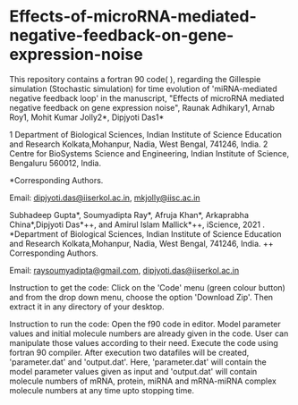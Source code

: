 # Effects-of-microRNA-mediated-negative-feedback-on-gene-expression-noise
This repository contains a fortran 90 code( ), regarding the Gillespie simulation (Stochastic simulation) for time evolution of 'miRNA-mediated negative feedback loop' in the manuscript, "Effects of microRNA mediated negative feedback on gene expression noise", Raunak Adhikary1, Arnab Roy1, Mohit Kumar Jolly2*, Dipjyoti Das1*

1 Department of Biological Sciences, Indian Institute of Science Education and Research Kolkata,Mohanpur, Nadia, West Bengal, 741246, India.
2 Centre for BioSystems Science and Engineering, Indian Institute of Science, Bengaluru 560012, India.

*Corresponding Authors.

Email: dipjyoti.das@iiserkol.ac.in, mkjolly@iisc.ac.in

Subhadeep Gupta*, Soumyadipta Ray*, Afruja Khan*, Arkaprabha China*,Dipjyoti Das*++, and Amirul Islam Mallick*++, iScience, 2021 .
*Department of Biological Sciences, Indian Institute of Science Education and Research Kolkata,Mohanpur, Nadia, West Bengal, 741246, India.
++ Corresponding Authors.

Email: raysoumyadipta@gmail.com, dipjyoti.das@iiserkol.ac.in

Instruction to get the code: Click on the 'Code' menu (green colour button) and from the drop down menu, choose the option 'Download Zip'. Then extract it in any directory of your desktop.

Instruction to run the code: Open the f90 code in editor. Model parameter values and initial molecule numbers are already given in the code. User can manipulate those values according to their need. Execute the code using fortran 90 compiler. After execution two datafiles will be created, 'parameter.dat' and  'output.dat'. Here, 'parameter.dat' will contain the model parameter values given as input and 'output.dat' will contain molecule numbers of mRNA, protein, miRNA and mRNA-miRNA complex molecule numbers at any time upto stopping time.
